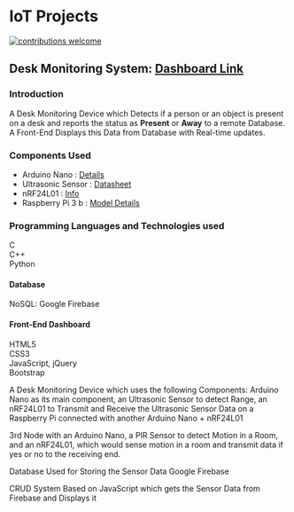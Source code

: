 # IoT Projects
[![contributions welcome](https://img.shields.io/badge/contributions-welcome-brightgreen.svg?style=flat)](#)

## Desk Monitoring System: [Dashboard Link](https://ajayk800.github.io/IoT/JavaScriptFirebase_CRUD/)
### Introduction
A Desk Monitoring Device which Detects if a person or an object is present on a desk and reports the status as **Present** or **Away** to a remote Database. 
A Front-End Displays this Data from Database with Real-time updates.

### Components Used
- Arduino Nano  : [Details](https://www.arduino.cc/en/Main/ArduinoBoardNano)														
- Ultrasonic Sensor	: [Datasheet](http://www.electroschematics.com/8902/hc-sr04-datasheet/)																							
- nRF24L01 : [Info](https://arduino-info.wikispaces.com/Nrf24L01-2.4GHz-HowTo)																								
- Raspberry Pi 3 b : [Model Details](https://www.raspberrypi.org/products/raspberry-pi-3-model-b/)	

### Programming Languages and Technologies used
C			
C++		
Python		
#### Database
NoSQL: Google Firebase
#### Front-End Dashboard
HTML5		
CSS3		
JavaScript, jQuery	
Bootstrap


A Desk Monitoring Device which uses the following Components:
Arduino Nano as its main component, an Ultrasonic Sensor to detect Range,
an nRF24L01 to Transmit and Receive the Ultrasonic Sensor Data on a Raspberry Pi connected with another Arduino Nano + nRF24L01

3rd Node with an Arduino Nano, a PIR Sensor to detect Motion in a Room, and an nRF24L01, which would sense motion in a room and transmit 
data if yes or no to the receiving end.

Database Used for Storing the Sensor Data
Google Firebase

CRUD System Based on JavaScript which gets the Sensor Data from Firebase and Displays it

